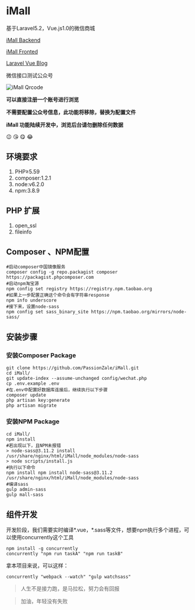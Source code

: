# iMall
基于Laravel5.2，Vue.js1.0的微信商城

[iMall Backend](http://imall.lovchun.com "iMall 后台管理首页")

[iMall Fronted](http://imall.lovchun.com/mall "iMall 微信商城首页")

[Laravel Vue Blog](https://git.oschina.net/nir_passion/LVBlog "基于Laravel Vue的个人博客")

微信接口测试公众号

![iMall Qrcode](http://oewvb9bk1.bkt.clouddn.com/iMall.jpg "iMall Qrcode")

**可以直接注册一个账号进行浏览**

**不需要配置公众号信息，此功能将移除，替换为配置文件**

**iMall 功能陆续开发中，浏览后台请勿删除任何数据**

:wink: :kissing_heart: :yum: :joy:

## 环境要求
1. PHP≥5.59
2. composer:1.2.1
3. node:v6.2.0
4. npm:3.8.9

## PHP 扩展
1. open_ssl
2. fileinfo

## Composer 、NPM配置
``` shell
#启动composer中国镜像服务
composer config -g repo.packagist composer https://packagist.phpcomposer.com
#启动npm淘宝源
npm config set registry https://registry.npm.taobao.org
#如果上一步配置正确这个命令会有字符串response
npm info underscore
#接下来，设置node-sass
npm config set sass_binary_site https://npm.taobao.org/mirrors/node-sass/
```

## 安装步骤
### 安装Composer Package
``` shell
git clone https://github.com/PassionZale/iMall.git
cd iMall/
git update-index --assume-unchanged config/wechat.php
cp .env.example .env
#在.env中配置好数据库连接后，继续执行以下步骤
composer update
php artisan key:generate
php artisan migrate
```

### 安装NPM Package
``` shell
cd iMall/
npm install
#若出现以下，且NPM未报错
> node-sass@3.11.2 install /usr/share/nginx/html/iMall/node_modules/node-sass
> node scripts/install.js
#执行以下命令
npm install npm install node-sass@3.11.2 /usr/share/nginx/html/iMall/node_modules/node-sass
#编译sass
gulp admin-sass
gulp mall-sass
```

## 组件开发
开发阶段，我们需要实时编译*.vue，*.sass等文件，想要npm执行多个进程，可以使用concurrently这个工具
``` shell
npm install -g concurrently
concurrently "npm run taskA" "npm run taskB"
```
拿本项目来说，可以这样：
``` shell
concurrently "webpack --watch" "gulp watchsass"
```

>人生不是接力跑，是马拉松，努力会有回报

>加油，年轻没有失败
